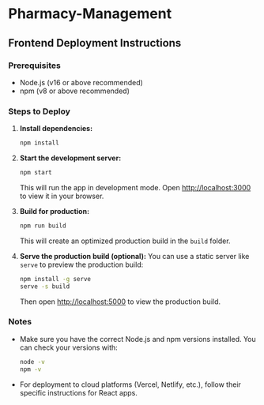 # Pharmacy-Management

## Frontend Deployment Instructions

### Prerequisites
- Node.js (v16 or above recommended)
- npm (v8 or above recommended)

### Steps to Deploy

1. **Install dependencies:**
   ```bash
   npm install
   ```

2. **Start the development server:**
   ```bash
   npm start
   ```
   This will run the app in development mode. Open [http://localhost:3000](http://localhost:3000) to view it in your browser.

3. **Build for production:**
   ```bash
   npm run build
   ```
   This will create an optimized production build in the `build` folder.

4. **Serve the production build (optional):**
   You can use a static server like `serve` to preview the production build:
   ```bash
   npm install -g serve
   serve -s build
   ```
   Then open [http://localhost:5000](http://localhost:5000) to view the production build.

### Notes
- Make sure you have the correct Node.js and npm versions installed. You can check your versions with:
  ```bash
  node -v
  npm -v
  ```
- For deployment to cloud platforms (Vercel, Netlify, etc.), follow their specific instructions for React apps.
